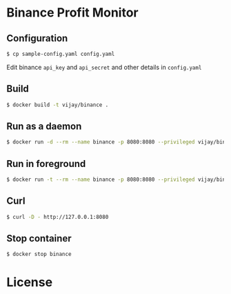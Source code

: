# Binance Profit Monitor
## Configuration
```bash
$ cp sample-config.yaml config.yaml
```

Edit binance `api_key` and `api_secret` and other details in `config.yaml`

## Build 
```bash
$ docker build -t vijay/binance .
```

## Run as a daemon
```bash
$ docker run -d --rm --name binance -p 8080:8080 --privileged vijay/binance
```

## Run in foreground
```bash
$ docker run -t --rm --name binance -p 8080:8080 --privileged vijay/binance
```

## Curl
```bash
$ curl -D - http://127.0.0.1:8080
```

## Stop container

```bash
$ docker stop binance
```

# License


